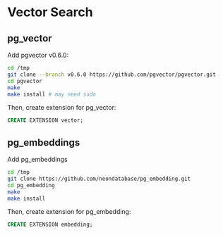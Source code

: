 # Vector Search

## pg_vector

Add pgvector v0.6.0:

```bash
cd /tmp
git clone --branch v0.6.0 https://github.com/pgvector/pgvector.git
cd pgvector
make
make install # may need sudo
```

Then, create extension for pg_vector:

```sql
CREATE EXTENSION vector;
```

## pg_embeddings

Add pg_embeddings

```bash
cd /tmp
git clone https://github.com/neondatabase/pg_embedding.git
cd pg_embedding
make
make install
```

Then, create extension for pg_embedding:

```sql
CREATE EXTENSION embedding;
```
